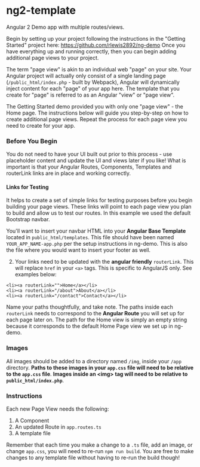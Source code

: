 # ng2-template
Angular 2 Demo app with multiple routes/views.

Begin by setting up your project following the instructions in the "Getting Started" project here: https://github.com/rlewis2892/ng-demo Once you have everything up and running correctly, then you can begin adding additional page views to your project.

The term "page view" is akin to an individual web "page" on your site. Your Angular project will actually only consist of a single landing page (`/public_html/index.php` - built by Webpack), Angular will dynamically inject content for each "page" of your app here. The template that you create for "page" is referred to as an Angular "view" or "page view".      

The Getting Started demo provided you with only one "page view" - the Home page. The instructions below will guide you step-by-step on how to create additional page views. Repeat the process for each page view you need to create for your app.

### Before You Begin

You do not need to have your UI built out prior to this process - use placeholder content and update the UI and views later if you like! What is important is that your Angular Routes, Components, Templates and routerLink links are in place and working correctly.

#### Links for Testing
It helps to create a set of simple links for testing purposes before you begin building your page views. These links will point to each page view you plan to build and allow us to test our routes. In this example we used the default Bootstrap navbar. 

You'll want to insert your navbar HTML into your **Angular Base Template** located in `public_html/templates`. This file should have been named `YOUR_APP_NAME-app.php` per the setup instructions in ng-demo. This is also the file where you would want to insert your footer as well.

2. Your links need to be updated with the **angular friendly** `routerLink`. This will replace `href` in your `<a>` tags. This is specific to AngularJS only. See examples below:
```
<li><a routerLink="">Home</a></li>
<li><a routerLink="/about">About</a></li>
<li><a routerLink="/contact">Contact</a></li>
``` 
Name your paths thoughtfully, and take note. The paths inside each `routerLink` needs to correspond to the **Angular Route** you will set up for each page later on. The path for the Home view is simply an empty string because it corresponds to the default Home Page view we set up in ng-demo.

### Images
All images should be added to a directory named `/img`, inside your `/app` directory. **Paths to these images in your `app.css` file will need to be relative to the `app.css` file**. **Images inside an &lt;img&gt; tag will need to be relative to `public_html/index.php`**.

### Instructions
Each new Page View needs the following:
1. A Component
2. An updated Route in `app.routes.ts`
3. A template file

Remember that each time you make a change to a `.ts` file, add an image, or change `app.css`, you will need to re-run `npm run build`. You are free to make changes to any template file without having to re-run the build though!

